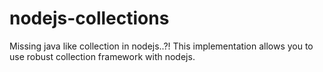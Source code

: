# nodejs-collections
Missing java like collection in nodejs..?! This implementation allows you to use robust collection framework with nodejs. 
 
